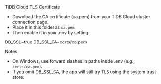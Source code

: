 TiDB Cloud TLS Certificate

- Download the CA certificate (ca.pem) from your TiDB Cloud cluster connection page.
- Place it in this folder as `ca.pem`.
- Then enable it in your .env by setting:

DB_SSL=true
DB_SSL_CA=certs/ca.pem

Notes
- On Windows, use forward slashes in paths inside .env (e.g., `certs/ca.pem`).
- If you omit DB_SSL_CA, the app will still try TLS using the system trust store.
